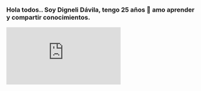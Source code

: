 ### Hola todos.. Soy Digneli Dávila, tengo 25 años 👋 amo aprender y compartir conocimientos.
![Intro](https://firebasestorage.googleapis.com/v0/b/my-portfolio-2a204.appspot.com/o/CV-Digneli-Davila-English.pdf?alt=media&token=6a8ef4f6-a683-4169-9404-29ca9a1f35d7)

<!--
**dignelidxdx/dignelidxdx** is a ✨ _special_ ✨ repository because its `README.md` (this file) appears on your GitHub profile.

Here are some ideas to get you started:

- 🔭 I’m currently working on ...
- 🌱 I’m currently learning ...
- 👯 I’m looking to collaborate on ...
- 🤔 I’m looking for help with ...
- 💬 Ask me about ...
- 📫 How to reach me: ...
- 😄 Pronouns: ...
- ⚡ Fun fact: ...
-->
